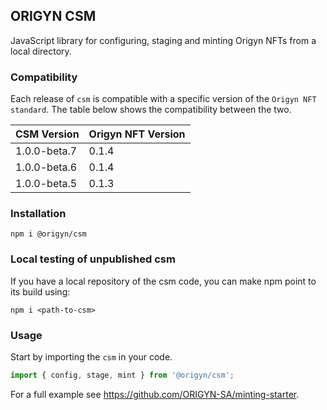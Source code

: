 ## ORIGYN CSM

JavaScript library for configuring, staging and minting Origyn NFTs from a local directory.

### Compatibility

Each release of `csm` is compatible with a specific version of the `Origyn NFT standard`. The table below shows the compatibility between the two.

| CSM Version  | Origyn NFT Version |
| ------------ | ------------------ |
| 1.0.0-beta.7 | 0.1.4              |
| 1.0.0-beta.6 | 0.1.4              |
| 1.0.0-beta.5 | 0.1.3              |

### Installation

```
npm i @origyn/csm
```

### Local testing of unpublished csm

If you have a local repository of the csm code, you can make npm point to its build using:

```
npm i <path-to-csm>
```

### Usage

Start by importing the `csm` in your code.

```js
import { config, stage, mint } from '@origyn/csm';
```

For a full example see https://github.com/ORIGYN-SA/minting-starter.
